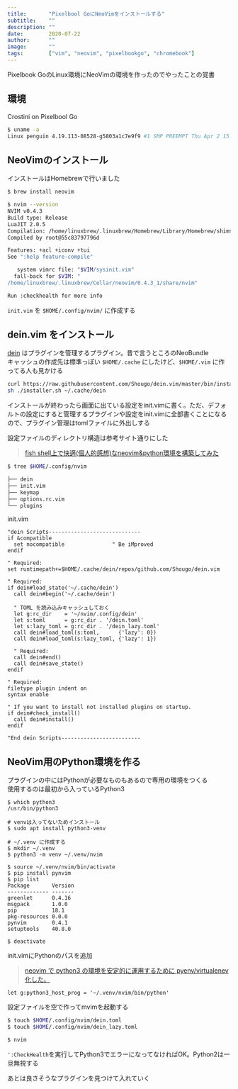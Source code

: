 ```yaml
---
title:       "Pixelbool GoにNeoVimをインストールする"
subtitle:    ""
description: ""
date:        2020-07-22
author:      ""
image:       ""
tags:        ["vim", "neovim", "pixelbookgo", "chromebook"]
---
```


Pixelbook GoのLinux環境にNeoVimの環境を作ったのでやったことの覚書

## 環境

Crostini on Pixelbool Go

```sh
$ uname -a 
Linux penguin 4.19.113-08528-g5803a1c7e9f9 #1 SMP PREEMPT Thu Apr 2 15:21:14 PDT 2020 x86_64 GNU/Linux
```

## NeoVimのインストール

インストールはHomebrewで行いました

```sh
$ brew install neovim

$ nvim --version
NVIM v0.4.3
Build type: Release
LuaJIT 2.0.5
Compilation: /home/linuxbrew/.linuxbrew/Homebrew/Library/Homebrew/shims/linux/super/gcc-5 -U_FORTIFY_SOURCE -D_FORTIFY_SOURCE=1 -DNDEBUG -DMIN_LOG_LEVEL=3 -Wall -Wextra -pedantic -Wno-unused-parameter -Wstrict-prototypes -std=gnu99 -Wshadow -Wconversion -Wmissing-prototypes -Wimplicit-fallthrough -Wvla -fstack-protector-strong -fdiagnostics-color=auto -DINCLUDE_GENERATED_DECLARATIONS -D_GNU_SOURCE -DNVIM_MSGPACK_HAS_FLOAT32 -DNVIM_UNIBI_HAS_VAR_FROM -I/tmp/neovim-20200210-7080-2a9sbb/neovim-0.4.3/build/config -I/tmp/neovim-20200210-7080-2a9sbb/neovim-0.4.3/src -I/home/linuxbrew/.linuxbrew/include -I/tmp/neovim-20200210-7080-2a9sbb/neovim-0.4.3/deps-build/include -I/usr/include -I/tmp/neovim-20200210-7080-2a9sbb/neovim-0.4.3/build/src/nvim/auto -I/tmp/neovim-20200210-7080-2a9sbb/neovim-0.4.3/build/include
Compiled by root@55c83797796d

Features: +acl +iconv +tui
See ":help feature-compile"

   system vimrc file: "$VIM/sysinit.vim"
  fall-back for $VIM: "
/home/linuxbrew/.linuxbrew/Cellar/neovim/0.4.3_1/share/nvim"

Run :checkhealth for more info
```

`init.vim` を `$HOME/.config/nvim/` に作成する

## dein.vim をインストール

[dein](https://github.com/Shougo/dein.vim) はプラグインを管理するプラグイン。昔で言うところのNeoBundle  
キャッシュの作成先は標準っぽい `$HOME/.cache` にしたけど、`$HOME/.vim` に作ってる人も見かける

```sh
curl https://raw.githubusercontent.com/Shougo/dein.vim/master/bin/installer.sh > installer.sh
sh ./installer.sh ~/.cache/dein
```

インストールが終わったら画面に出ている設定をinit.vimに書く。ただ、デフォルトの設定にすると管理するプラグインや設定をinit.vimに全部書くことになるので、プラグイン管理はtomlファイルに外出しする

設定ファイルのディレクトリ構造は参考サイト通りにした  
> [fish shell上で快適(個人的感想)なneovim&python環境を構築してみた](https://dev.classmethod.jp/articles/fish_neovim_python_synergy/)

```sh
$ tree $HOME/.config/nvim

├── dein
├── init.vim
├── keymap
├── options.rc.vim
└── plugins
```

init.vim  
```vim
"dein Scripts-----------------------------
if &compatible
  set nocompatible               " Be iMproved
endif

" Required:
set runtimepath+=$HOME/.cache/dein/repos/github.com/Shougo/dein.vim

" Required:
if dein#load_state('~/.cache/dein')
  call dein#begin('~/.cache/dein')

  " TOML を読み込みキャッシュしておく
  let g:rc_dir    = '~/nvim/.config/dein'
  let s:toml      = g:rc_dir . '/dein.toml'
  let s:lazy_toml = g:rc_dir . '/dein_lazy.toml'
  call dein#load_toml(s:toml,      {'lazy': 0})
  call dein#load_toml(s:lazy_toml, {'lazy': 1})

  " Required:
  call dein#end()
  call dein#save_state()
endif

" Required:
filetype plugin indent on
syntax enable

" If you want to install not installed plugins on startup.
if dein#check_install()
  call dein#install()
endif

"End dein Scripts-------------------------
```

## NeoVim用のPython環境を作る

プラグインの中にはPythonが必要なものもあるので専用の環境をつくる  
使用するのは最初から入っているPython3

```
$ which python3
/usr/bin/python3

# venvは入ってないためインストール
$ sudo apt install python3-venv

# ~/.venv に作成する
$ mkdir ~/.venv
$ python3 -m venv ~/.venv/nvim

$ source ~/.venv/nvim/bin/activate
$ pip install pynvim
$ pip list
Package       Version
------------- -------
greenlet      0.4.16 
msgpack       1.0.0  
pip           18.1   
pkg-resources 0.0.0  
pynvim        0.4.1  
setuptools    40.8.0 

$ deactivate
```

init.vimにPythonのパスを追加  

> [neovim で python3 の環境を安定的に運用するために pyenv/virtualenev 化した。](https://takuya-1st.hatenablog.jp/entry/2019/03/12/174443)  

```vim
let g:python3_host_prog = '~/.venv/nvim/bin/python'
```

設定ファイルを空で作ってmvimを起動する

```sh
$ touch $HOME/.config/nvim/dein.toml
$ touch $HOME/.config/nvim/dein_lazy.toml

$ nvim
```

`':CheckHealth`を実行してPython3でエラーになってなければOK。Python2は一旦無視する

あとは良さそうなプラグインを見つけて入れていく

